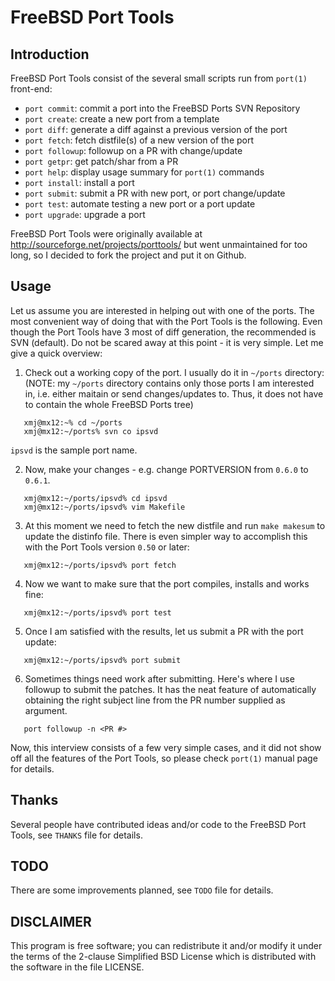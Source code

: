 FreeBSD Port Tools
==================


Introduction
------------

FreeBSD Port Tools consist of the several small scripts run from
`port(1)` front-end:
- `port commit`: commit a port into the FreeBSD Ports SVN Repository
- `port create`: create a new port from a template
- `port diff`: generate a diff against a previous version of the port
- `port fetch`: fetch distfile(s) of a new version of the port
- `port followup`: followup on a PR with change/update
- `port getpr`: get patch/shar from a PR
- `port help`: display usage summary for `port(1)` commands
- `port install`: install a port
- `port submit`: submit a PR with new port, or port change/update
- `port test`: automate testing a new port or a port update
- `port upgrade`: upgrade a port

FreeBSD Port Tools were originally available at <http://sourceforge.net/projects/porttools/>
but went unmaintained for too long, so I decided to fork the project and put it
on Github.

Usage
-----

Let us assume you are interested in helping out with one of the ports.
The most convenient way of doing that with the Port Tools is the following.
Even though the Port Tools have 3 most of diff generation, the recommended is 
SVN (default). Do not be scared away at this point - it is very simple.
Let me give a quick overview:

1. Check out a working copy of the port. I usually do it in `~/ports` directory:
   (NOTE: my `~/ports` directory contains only those ports I am interested in,
   i.e. either maitain or send changes/updates to. Thus, it does not have
   to contain the whole FreeBSD Ports tree)

```
   xmj@mx12:~% cd ~/ports
   xmj@mx12:~/ports% svn co ipsvd
```

   `ipsvd` is the sample port name.

2. Now, make your changes - e.g. change PORTVERSION from `0.6.0` to `0.6.1`.


```
   xmj@mx12:~/ports/ipsvd% cd ipsvd
   xmj@mx12:~/ports/ipsvd% vim Makefile
```

3. At this moment we need to fetch the new distfile and run `make makesum`
   to update the distinfo file. There is even simpler way to accomplish this 
   with the Port Tools version `0.50` or later:

```
   xmj@mx12:~/ports/ipsvd% port fetch
```

4. Now we want to make sure that the port compiles, installs and works fine:

```
   xmj@mx12:~/ports/ipsvd% port test
```

5. Once I am satisfied with the results, let us submit a PR 
   with the port update:

```
   xmj@mx12:~/ports/ipsvd% port submit
```

6. Sometimes things need work after submitting. Here's where I use followup to
   submit the patches. It has the neat feature of automatically obtaining the
   right subject line from the PR number supplied as argument.

```
   port followup -n <PR #>
```

Now, this interview consists of a few very simple cases, and it did not show off
all the features of the Port Tools, so please check `port(1)` manual page for details.
 
Thanks
------
Several people have contributed ideas and/or code to the FreeBSD Port Tools,
see `THANKS` file for details.

TODO
----
There are some improvements planned, see `TODO` file for details.

DISCLAIMER
----------

This program is free software; you can redistribute it and/or modify it under
the terms of the 2-clause Simplified BSD License which is distributed with the
software in the file LICENSE.
